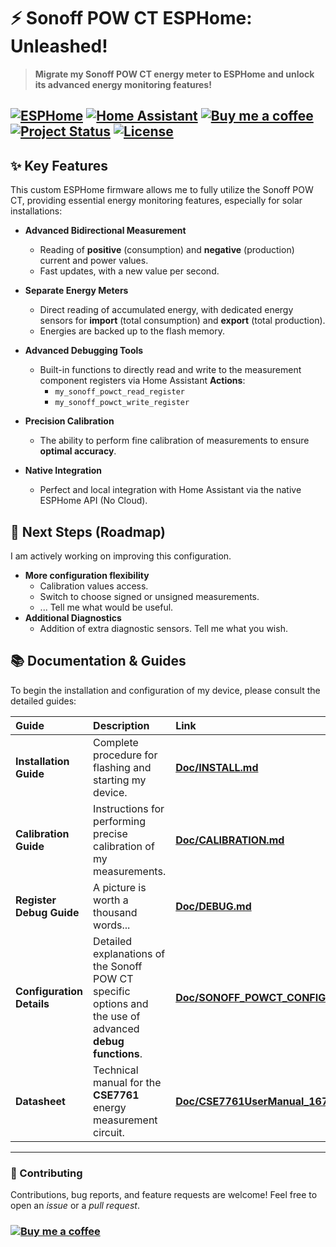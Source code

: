 # ⚡ Sonoff POW CT ESPHome: Unleashed!

> **Migrate my Sonoff POW CT energy meter to ESPHome and unlock its advanced energy monitoring features!**

[![ESPHome](https://img.shields.io/badge/ESPHome-2F7B9D?style=for-the-badge&logo=esphome&logoColor=white)](https://esphome.io/)
[![Home Assistant](https://img.shields.io/badge/Home%20Assistant-41A8F5?style=for-the-badge&logo=home-assistant&logoColor=white)](https://www.home-assistant.io/)
[![Buy me a coffee](https://img.shields.io/badge/Buy%20me%20a%20coffee-PayPal-blue?style=for-the-badge&logo=paypal)](https://paypal.me/mazkagaz)
[![Project Status](https://img.shields.io/badge/Status-Active-brightgreen?style=for-the-badge)](https://github.com/votre_profil/votre_repo/commits/main)
[![License](https://img.shields.io/badge/License-MIT-blue.svg?style=for-the-badge)]() 
---

## ✨ Key Features

This custom ESPHome firmware allows me to fully utilize the Sonoff POW CT, providing essential energy monitoring features, especially for solar installations:

* **Advanced Bidirectional Measurement**
    * Reading of **positive** (consumption) and **negative** (production) current and power values.
    * Fast updates, with a new value per second.

* **Separate Energy Meters**
    * Direct reading of accumulated energy, with dedicated energy sensors for **import** (total consumption) and **export** (total production).
    * Energies are backed up to the flash memory.

* **Advanced Debugging Tools**
    * Built-in functions to directly read and write to the measurement component registers via Home Assistant **Actions**:
        * `my_sonoff_powct_read_register`
        * `my_sonoff_powct_write_register`

* **Precision Calibration**
    * The ability to perform fine calibration of measurements to ensure **optimal accuracy**.

* **Native Integration**
    * Perfect and local integration with Home Assistant via the native ESPHome API (No Cloud).

## 🚀 Next Steps (Roadmap)

I am actively working on improving this configuration.

* **More configuration flexibility**
    * Calibration values access.
    * Switch to choose signed or unsigned measurements.
    * ... Tell me what would be useful.
* **Additional Diagnostics**
    * Addition of extra diagnostic sensors. Tell me what you wish.

## 📚 Documentation & Guides

To begin the installation and configuration of my device, please consult the detailed guides:

| Guide | Description | Link |
| :--- | :--- | :--- |
| **Installation Guide** | Complete procedure for flashing and starting my device. | **[Doc/INSTALL.md](Doc/INSTALL.md)** |
| **Calibration Guide** | Instructions for performing precise calibration of my measurements. | **[Doc/CALIBRATION.md](Doc/CALIBRATION.md)** |
| **Register Debug Guide** | A picture is worth a thousand words... | **[Doc/DEBUG.md](Doc/DEBUG.md)** |
| **Configuration Details** | Detailed explanations of the Sonoff POW CT specific options and the use of advanced **debug functions**. | **[Doc/SONOFF\_POWCT\_CONFIG.md](Doc/SONOFF\_POWCT\_CONFIG.md)** |
| **Datasheet** | Technical manual for the **CSE7761** energy measurement circuit. | **[Doc/CSE7761UserManual\_1672133056.pdf](Doc/CSE7761UserManual\_1672133056.pdf)** |

***

### 🤝 Contributing

Contributions, bug reports, and feature requests are welcome! Feel free to open an *issue* or a *pull request*.

### [![Buy me a coffee](https://img.shields.io/badge/Buy%20me%20a%20coffee-PayPal-blue?style=for-the-badge&logo=paypal)](https://paypal.me/mazkagaz)

